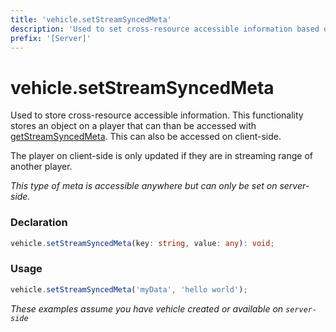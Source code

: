 ```yaml
---
title: 'vehicle.setStreamSyncedMeta'
description: 'Used to set cross-resource accessible information based on stream in on a vehicle.'
prefix: '[Server]'
---
```


# vehicle.setStreamSyncedMeta

Used to store cross-resource accessible information. This functionality stores an object on a player that can than be accessed with [getStreamSyncedMeta](./getStreamSyncedMeta.md). This can also be accessed on client-side.

The player on client-side is only updated if they are in streaming range of another player.

_This type of meta is accessible anywhere but can only be set on server-side._

### Declaration

```typescript
vehicle.setStreamSyncedMeta(key: string, value: any): void;
```

### Usage

```typescript
vehicle.setStreamSyncedMeta('myData', 'hello world');
```

_These examples assume you have vehicle created or available on `server-side`_